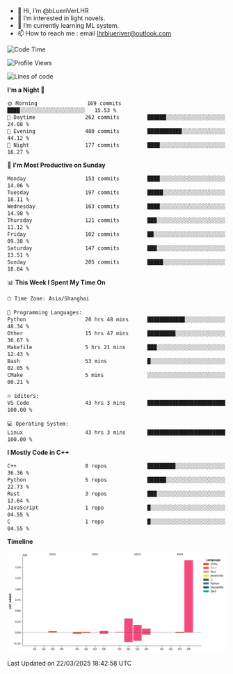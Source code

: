 - 👋 Hi, I’m @bLueriVerLHR
- 👀 I’m interested in light novels.
- 🌱 I’m currently learning ML system.
- 📫 How to reach me : email lhrblueriver@outlook.com

<!--START_SECTION:waka-->
![Code Time](http://img.shields.io/badge/Code%20Time-288%20hrs%2018%20mins-blue)

![Profile Views](http://img.shields.io/badge/Profile%20Views-4-blue)

![Lines of code](https://img.shields.io/badge/From%20Hello%20World%20I%27ve%20Written-2.3%20million%20lines%20of%20code-blue)

**I'm a Night 🦉** 

```text
🌞 Morning                169 commits         ████░░░░░░░░░░░░░░░░░░░░░   15.53 % 
🌆 Daytime                262 commits         ██████░░░░░░░░░░░░░░░░░░░   24.08 % 
🌃 Evening                480 commits         ███████████░░░░░░░░░░░░░░   44.12 % 
🌙 Night                  177 commits         ████░░░░░░░░░░░░░░░░░░░░░   16.27 % 
```
📅 **I'm Most Productive on Sunday** 

```text
Monday                   153 commits         ████░░░░░░░░░░░░░░░░░░░░░   14.06 % 
Tuesday                  197 commits         █████░░░░░░░░░░░░░░░░░░░░   18.11 % 
Wednesday                163 commits         ████░░░░░░░░░░░░░░░░░░░░░   14.98 % 
Thursday                 121 commits         ███░░░░░░░░░░░░░░░░░░░░░░   11.12 % 
Friday                   102 commits         ██░░░░░░░░░░░░░░░░░░░░░░░   09.38 % 
Saturday                 147 commits         ███░░░░░░░░░░░░░░░░░░░░░░   13.51 % 
Sunday                   205 commits         █████░░░░░░░░░░░░░░░░░░░░   18.84 % 
```


📊 **This Week I Spent My Time On** 

```text
🕑︎ Time Zone: Asia/Shanghai

💬 Programming Languages: 
Python                   20 hrs 48 mins      ████████████░░░░░░░░░░░░░   48.34 % 
Other                    15 hrs 47 mins      █████████░░░░░░░░░░░░░░░░   36.67 % 
Makefile                 5 hrs 21 mins       ███░░░░░░░░░░░░░░░░░░░░░░   12.43 % 
Bash                     53 mins             █░░░░░░░░░░░░░░░░░░░░░░░░   02.05 % 
CMake                    5 mins              ░░░░░░░░░░░░░░░░░░░░░░░░░   00.21 % 

🔥 Editors: 
VS Code                  43 hrs 3 mins       █████████████████████████   100.00 % 

💻 Operating System: 
Linux                    43 hrs 3 mins       █████████████████████████   100.00 % 
```

**I Mostly Code in C++** 

```text
C++                      8 repos             █████████░░░░░░░░░░░░░░░░   36.36 % 
Python                   5 repos             ██████░░░░░░░░░░░░░░░░░░░   22.73 % 
Rust                     3 repos             ███░░░░░░░░░░░░░░░░░░░░░░   13.64 % 
JavaScript               1 repo              █░░░░░░░░░░░░░░░░░░░░░░░░   04.55 % 
C                        1 repo              █░░░░░░░░░░░░░░░░░░░░░░░░   04.55 % 
```



**Timeline**

![Lines of Code chart](https://raw.githubusercontent.com/bLueriVerLHR/bLueriVerLHR/main/assets/bar_graph.png)


 Last Updated on 22/03/2025 18:42:58 UTC
<!--END_SECTION:waka-->
